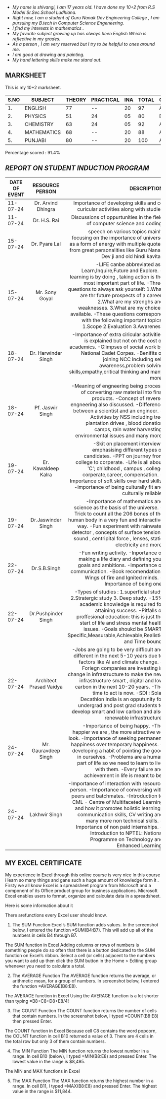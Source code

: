 - *My name is shivangi, I am 17 years old. I have done my 10+2 from R.S Model Sr.Sec.School Ludhiana.*
- *Right now, I am a student of Guru Nanak Dev Engineering College , I am pursuing my B.tech in Computer Science Engeneering.*
- *I find my interests in mathematics .*
- *My favorite subject growing up has always been English Which is reflective in my grades.*
- *As a person , I am very reserved but I try to be helpful to ones around me*.
- *I am good at drawing and painting.*
- *My hand lettering skills make me stand out*.
  

## MARKSHEET 
This is my 10+2 marksheet. 

| S.NO     | SUBJECT        | THEORY  | PRACTICAL     |    INA     |   TOTAL   |   GRADE   | 
| -------- | -------------- | ------- | ---------     |    ----    |  -------- |  -------- |
| 1.        | ENGLISH       |  77     |      --       |     20     |     97    |     A1    |
| 2.        | PHYSICS       |  51     |      24       |     05     |     80    |     B1    |
| 3.        | CHEMISTRY     |  63     |      24       |     05     |     92    |     A1    |
| 4.        | MATHEMATICS   |  68     |      --       |     20     |     88    |     A2    |
| 5.        | PUNJABI       |  80     |      --       |     20     |    100    |     A1    |

Percentage scored : 91.4%

## *REPORT ON STUDENT INDUCTION PROGRAM*

|  DATE OF EVENT  | RESOURCE PERSON     | DESCRIPTION  |
| ----------------- |:-------------:        | -----:       |
| 11-07-24         | Dr. Arvind Dhingra    |  Importance of developing skills and co curicular activities along with studies  |
| 11-07-24   | Dr. H.S. Rai          | Discussions of oppurtunities in the field of computer science and coding.             |
| 15-07-24   | Dr. Pyare Lal | speech on various topics mainly focusing on the importance of universe as a form of energy with multiple quotes from great personalities like Guru Nanak Dev ji and old hindi kavitas | 
| 15-07-24   | Mr. Sony Goyal        | -LIFE canbe abbreviated as : Learn,Inquire,Future and Explore. -learning is by doing , taking action is the most important part of life. -Three questions to always ask yourself: 1.What are thr future prospects of a career. 2.What are my strenghs and weaknesses. 3.What are my choices available. -These questions correspond with the following important topics: 1.Scope 2.Evaluation 3.Awareness          |
| 18-07-24   | Dr. Harwinder Singh   | -Importance of extra ciricular activities is explained but not on the cost of academics. -Glimpses of social work by National Cadet Corpes. -Benifits of joining NCC including self awareness,problem solving skills,empathy,critical thinking and many more.             |
| 18-07-24   | Pf. Jaswir Singh      | -Meaning of engneering being process of converting raw material into final products. -Concept of reverse engneering also discussed. -Difference between a scientist and an engineer. -Activities by NSS including tree plantation drives , blood donation camps, rain water harvesting, environmental issues and many more.             |
| 19-07-24   | Er. Kawaldeep Kalra   | -Skit on placement interviews emphasising different types of candidates. -PPT on journey from college to corperate. -Life is all about 'C'; childhood , campus , college corperate,career, compensation. -Importance of soft skills over hard skills. -importance of being culturally fit and culturally reliable.               | 
| 19-07-24   | Dr.Jaswinder Singh    | -Importance of mathematics and science as the basis of the universe. -Trick to count all the 206 bones of the human body in a very fun and interactive way. -Fun experiment with rainwater detector , concepts of surface tension , sound , centripital force , lenses, static electricity and more.             |
| 22-07-24 |  Dr.S.B.Singh      | -Fun writing activity. -Inportance of making a life diary and defining your goals and ambitions. -Importance of communication. -Book recomendations Wings of fire and Ignited minds. -Importance of being one. 
| 22-07-24 |  Dr.Pushpinder Singh      | -Types of studies : 1.superficial study 2.Stratergic study 3. Deep study. -15% academic knowledge is required for attaining success. -Pitfalls of proffesional education: this is just the start of life and stress mental health issues. -Goals shoukd be SMART: Specific,Measurable,Achievable,Realistic and Time bound. | 
| 22-07-24 | Architect Prasad Vaidya | -Jobs are going to be very difficult and different in the next 5-10 years due to factors like AI and climate change. -Foriegn companies are investing in change in infrastructure to make the new infrastructure smart , digital and low carbon in the next 10-20 years. -The time to act is now. -SDI : Solar Decathlon India is an opputunity for undergrad and post grad students to develop smart and low carbon and also renewable infrastructure. |
| 24-07-24 | Mr. Gauravdeep Singh | -Importance of being happy. -The happier we are , the more attractive we look. -Importance of seeking permanent happiness over temporary happiness. -developing a habit of pointing the good in ourselves. -Problems are a human part of life so we need to learn to live with them. -Every failure and achievement in life is meant to be. | 
| 24-07-24 | Lakhwir Singh | -Importance of interaction with resource person. -Importance of conversing with peers and batchmates. -Introduction to CML - Centre of Multifaceted Learning and how it promotes holistic learning , communication skills, CV writing and many more non technical skills. -Importance of non paid internships. -Introduction to NPTEL: National Programme on Technology and Enhanced Learning. | 

    
## MY EXCEL CERTIFICATE 


My experience in Excel through this online course is very nice In this course i learn so many things and gane such a huge amount of knowledge form it . Firsty we all know Excel is a spreadsheet program from Microsoft and a component of its Office product group for business applications. Microsoft Excel enables users to format, organize and calculate data in a spreadsheet.

Here is some information about it

There arefunctions every Excel user should know.

1) The SUM Function Excel’s SUM function adds values. In the screenshot below, I entered the function =SUM(B4:B7). This will add up all of the numbers in cells B4 through B7.

The SUM function in Excel Adding columns or rows of numbers is something people do so often that there is a button dedicated to the SUM function on Excel’s ribbon. Select a cell (or cells) adjacent to the numbers you want to add up then click the SUM button in the Home > Editing group whenever you need to calculate a total.

2) The AVERAGE Function The AVERAGE function returns the average, or arithmetic mean, for a group of numbers. In screenshot below, I entered the function =AVERAGE(B8:E8).

The AVERAGE function in Excel Using the AVERAGE function is a lot shorter than typing =B8+C8+D8+E8/4!

3) The COUNT Function The COUNT function returns the number of cells that contain numbers. In the screenshot below, I typed =COUNT(B8:E8) then pressed Enter.

The COUNT function in Excel Because cell C8 contains the word popcorn, the COUNT function in cell B10 returned a value of 3. There are 4 cells in the total row but only 3 of them contain numbers.

4) The MIN Function The MIN function returns the lowest number in a range. In cell B10 (below), I typed =MIN(B8:E8) and pressed Enter. The lowest value in the range is $8,495.

The MIN and MAX functions in Excel

5) The MAX Function The MAX function returns the highest number in a range. In cell B11, I typed =MAX(B8:E8) and pressed Enter. The highest value in the range is $11,844.
